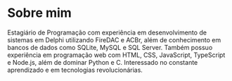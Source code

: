 # Sobre mim

Estagiário de Programação com experiência em desenvolvimento de sistemas em Delphi utilizando FireDAC e ACBr, além de conhecimento em bancos de dados como SQLite, MySQL e SQL Server. Também possuo experiência em programação web com HTML, CSS, JavaScript, TypeScript e Node.js, além de dominar Python e C. Interessado no constante aprendizado e em tecnologias revolucionárias.
